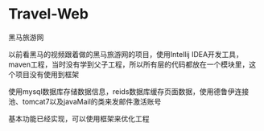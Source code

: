 # Travel-Web
黑马旅游网

以前看黑马的视频跟着做的黑马旅游网的项目，使用Intellij IDEA开发工具，maven工程，当时没有学到父子工程，所以所有层的代码都放在一个模块里，这个项目没有使用到框架

使用mysql数据库存储数据信息，reids数据库缓存页面数据，使用德鲁伊连接池、tomcat7以及javaMail的类来发邮件激活账号

基本功能已经实现，可以使用框架来优化工程

